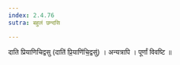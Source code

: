 ```yaml
---
index: 2.4.76
sutra: बहुलं छन्दसि

---
```

 दाति प्रियाणिचिद्वसु (दाति॑ प्रि॒याणि॑चि॒द्वसु॑) । अन्यत्रापि । पूर्णां विवष्टि ॥